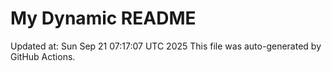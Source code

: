 # My Dynamic README
Updated at: Sun Sep 21 07:17:07 UTC 2025
This file was auto-generated by GitHub Actions.
